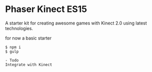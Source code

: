 # Phaser Kinect ES15

A starter kit for creating awesome games with Kinect 2.0 using latest technologies.

for now a basic starter
	
	$ npm i
	$ gulp 

	- Todo
	Integrate with Kinect
	
	